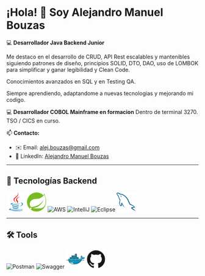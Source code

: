 # ¡Hola! 👋 Soy Alejandro Manuel Bouzas  

💻 **Desarrollador Java Backend Junior**  

Me destaco en el desarrollo de CRUD, API Rest escalables y mantenibles siguiendo patrones de diseño, principios SOLID, DTO, DAO, uso de LOMBOK para simplificar y 
ganar legibilidad y Clean Code. 

Conocimientos avanzados en SQL y en Testing QA.

Siempre aprendiendo, adaptandome a nuevas tecnologias y mejorando mi codigo.  

💻 **Desarrollador COBOL Mainframe en formacion**
Dentro de terminal 3270. TSO / CICS en curso.  

📫 **Contacto:**  
- ✉️ Email: [alej.bouzas@gmail.com](mailto:alej.bouzas@gmail.com)  
- 🔗 LinkedIn: [Alejandro Manuel Bouzas](https://www.linkedin.com/in/alejandro-manuel-b-a64133a4/)  

---

## 🚀 Tecnologías Backend  
<p align="left">
  <img src="https://raw.githubusercontent.com/devicons/devicon/master/icons/java/java-original.svg" alt="Java" width="50" height="50"/>
  <img src="https://raw.githubusercontent.com/devicons/devicon/master/icons/spring/spring-original.svg" alt="Spring" width="50" height="50"/>
  <img src="https://cdn.jsdelivr.net/gh/devicons/devicon/icons/amazonwebservices/amazonwebservices-original.svg" alt="AWS" width="50" height="50"/>
  <img src="https://upload.wikimedia.org/wikipedia/commons/9/9c/IntelliJ_IDEA_Icon.svg" alt="IntelliJ" width="50" height="50"/>
  <img src="https://upload.wikimedia.org/wikipedia/commons/d/d0/Eclipse-Luna-Logo.svg" alt="Eclipse" width="50" height="50"/>
  <img src="https://raw.githubusercontent.com/devicons/devicon/master/icons/mysql/mysql-original.svg" alt="MySQL" width="50" height="50"/>
</p>

---

## 🛠️ Tools  
<p align="left">
  <img src="https://www.vectorlogo.zone/logos/getpostman/getpostman-icon.svg" alt="Postman" width="50" height="50"/>
  <img src="https://static1.smartbear.co/swagger/media/assets/images/swagger_logo.svg" alt="Swagger" width="50" height="50"/>
  <img src="https://raw.githubusercontent.com/devicons/devicon/master/icons/docker/docker-original.svg" alt="Docker" width="50" height="50"/>
  <img src="https://raw.githubusercontent.com/devicons/devicon/master/icons/github/github-original.svg" alt="GitHub" width="50" height="50"/>
</p>
